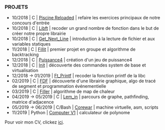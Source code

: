 ### PROJETS

* 10/2018 | C | <a href="piscine-reloaded/">Piscine Reloaded</a> | refaire les exercices principaux de notre concours d'entrée
* 10/2018 | C | <a href="libft/">Libft</a> | recoder un grand nombre de fonction dans le but de créer notre propre librairie
* 10/2018 | C | <a href="gnl/">Get_Next_Line</a> | introduction à la lecture de fichier et aux variables statiques
* 11/2018 | C | <a href="fillit/">Fillit</a> | premier projet en groupe et algorithme de backtracking
* 12/2018 | C | <a href="p4/">Puissance4</a> | création d'un jeu de puissance4
* 12/2018 | C | <a href="init/">Init</a> | découverte des commandes system de base et virtualisation
* 12/2018 -> 01/2019 | <a href="ft_printf/">Ft_Printf</a> | recoder la fonction printf de la libc
* 02/2019 | C | <a href="fdf/">FDF</a> | découverte d'une librairie graphique, algo de tracé de segment et programmation événementielle
* 03/2019 | C | <a href="filler/">Filler</a> | algorithme de map de chaleur
* 04/2019 -> 05/2019 | C | <a href="lem_in/">Lem_in</a> | parcours de graphe, pathfinding, matrice d'adjacence
* 05/2019 -> 06/2019 | C/Bash | <a href="corewar/">Corewar</a> | machine virtuelle, asm, scripts
* 11/2019 | Python | <a href="CPV1/">Computer V1</a> | calculateur de polynome

Pour voir mon CV, clickez <a href="CV/Bertin_Loic_CV.pdf/">ici</a>.
